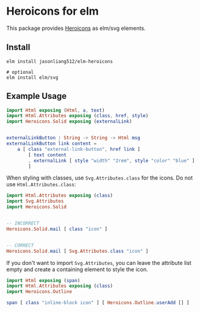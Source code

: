 # Heroicons for elm

This package provides [Heroicons](https://github.com/refactoringui/heroicons) as
elm/svg elements.

## Install

```
elm install jasonliang512/elm-heroicons

# optional
elm install elm/svg
```

## Example Usage

```elm
import Html exposing (Html, a, text)
import Html.Attributes exposing (class, href, style)
import Heroicons.Solid exposing (externalLink)


externalLinkButton : String -> String -> Html msg
externalLinkButton link content =
    a [ class "external-link-button", href link ]
        [ text content
        , externalLink [ style "width" "2rem", style "color" "blue" ]
        ]
```

When styling with classes, use `Svg.Attributes.class` for the icons. Do not use
`Html.Attributes.class`:

```elm
import Html.Attributes exposing (class)
import Svg.Attributes
import Heroicons.Solid


-- INCORRECT
Heroicons.Solid.mail [ class "icon" ]


-- CORRECT
Heroicons.Solid.mail [ Svg.Attributes.class "icon" ]
```

If you don't want to import `Svg.Attributes`, you can leave the attribute list
empty and create a containing element to style the icon.

```elm
import Html exposing (span)
import Html.Attributes exposing (class)
import Heroicons.Outline

span [ class "inline-block icon" ] [ Heroicons.Outline.userAdd [] ]
```
